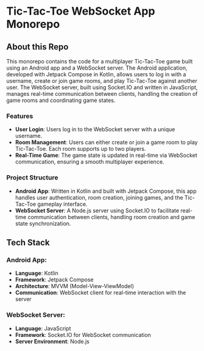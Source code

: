 # Tic-Tac-Toe WebSocket App Monorepo

## About this Repo

This monorepo contains the code for a multiplayer Tic-Tac-Toe game built using an Android app and a WebSocket server. The Android application, developed with Jetpack Compose in Kotlin, allows users to log in with a username, create or join game rooms, and play Tic-Tac-Toe against another user. The WebSocket server, built using Socket.IO and written in JavaScript, manages real-time communication between clients, handling the creation of game rooms and coordinating game states.

### Features
- **User Login**: Users log in to the WebSocket server with a unique username.
- **Room Management**: Users can either create or join a game room to play Tic-Tac-Toe. Each room supports up to two players.
- **Real-Time Game**: The game state is updated in real-time via WebSocket communication, ensuring a smooth multiplayer experience.

### Project Structure
- **Android App**: Written in Kotlin and built with Jetpack Compose, this app handles user authentication, room creation, joining games, and the Tic-Tac-Toe gameplay interface.
- **WebSocket Server**: A Node.js server using Socket.IO to facilitate real-time communication between clients, handling room creation and game state synchronization.

## Tech Stack

### Android App:
- **Language**: Kotlin
- **Framework**: Jetpack Compose
- **Architecture**: MVVM (Model-View-ViewModel)
- **Communication**: WebSocket client for real-time interaction with the server

### WebSocket Server:
- **Language**: JavaScript
- **Framework**: Socket.IO for WebSocket communication
- **Server Environment**: Node.js
